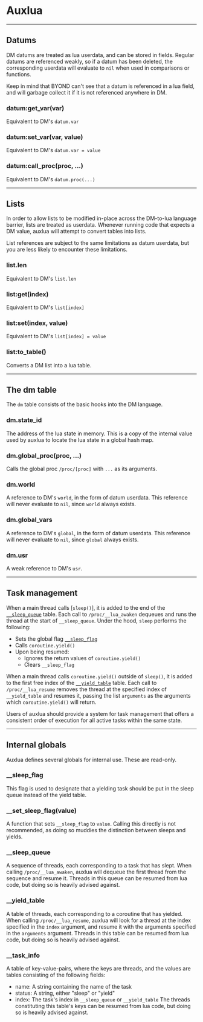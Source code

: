 # Auxlua

---

## Datums

DM datums are treated as lua userdata, and can be stored in fields. Regular datums are referenced weakly, so if a datum has been deleted, the corresponding userdata will evaluate to `nil` when used in comparisons or functions.

Keep in mind that BYOND can't see that a datum is referenced in a lua field, and will garbage collect it if it is not referenced anywhere in DM.

### datum:get_var(var)

Equivalent to DM's `datum.var`

### datum:set_var(var, value)

Equivalent to DM's `datum.var = value`

### datum:call_proc(proc, ...)

Equivalent to DM's `datum.proc(...)`

---

## Lists

In order to allow lists to be modified in-place across the DM-to-lua language barrier, lists are treated as userdata. Whenever running code that expects a DM value, auxlua will attempt to convert tables into lists.

List references are subject to the same limitations as datum userdata, but you are less likely to encounter these limitations.

### list.len

Equivalent to DM's `list.len`

### list:get(index)

Equivalent to DM's `list[index]`

### list:set(index, value)

Equivalent to DM's `list[index] = value`

### list:to_table()

Converts a DM list into a lua table.

---

## The dm table

The `dm` table consists of the basic hooks into the DM language.

### dm.state_id

The address of the lua state in memory. This is a copy of the internal value used by auxlua to locate the lua state in a global hash map.

### dm.global_proc(proc, ...)

Calls the global proc `/proc/[proc]` with `...` as its arguments.

### dm.world

A reference to DM's `world`, in the form of datum userdata. This reference will never evaluate to `nil`, since `world` always exists.

### dm.global_vars

A reference to DM's `global`, in the form of datum userdata. This reference will never evaluate to `nil`, since `global` always exists.

### dm.usr

A weak reference to DM's `usr`.

---

## Task management

When a main thread calls [`sleep()`], it is added to the end of the [`__sleep_queue`](#sleepqueue) table. Each call to `/proc/__lua_awaken` dequeues and runs the thread at the start of `__sleep_queue`. Under the hood, `sleep` performs the following:

- Sets the global flag [`__sleep_flag`](#sleepflag)
- Calls `coroutine.yield()`
- Upon being resumed:
  - Ignores the return values of `coroutine.yield()`
  - Clears `__sleep_flag`

When a main thread calls `coroutine.yield()` outside of `sleep()`, it is added to the first free index of the [`__yield_table`](#yieldtable) table. Each call to `/proc/__lua_resume` removes the thread at the specified index of `__yield_table` and resumes it, passing the list `arguments` as the arguments which `coroutine.yield()` will return.

Users of auxlua should provide a system for task management that offers a consistent order of execution for all active tasks within the same state.

---

## Internal globals

Auxlua defines several globals for internal use. These are read-only.

### \_\_sleep_flag

This flag is used to designate that a yielding task should be put in the sleep queue instead of the yield table.

### \_\_set_sleep_flag(value)

A function that sets `__sleep_flag` to `value`. Calling this directly is not recommended, as doing so muddies the distinction between sleeps and yields.

### \_\_sleep_queue

A sequence of threads, each corresponding to a task that has slept. When calling `/proc/__lua_awaken`, auxlua will dequeue the first thread from the sequence and resume it. Threads in this queue can be resumed from lua code, but doing so is heavily advised against.

### \_\_yield_table

A table of threads, each corresponding to a coroutine that has yielded. When calling `/proc/__lua_resume`, auxlua will look for a thread at the index specified in the `index` argument, and resume it with the arguments specified in the `arguments` argument. Threads in this table can be resumed from lua code, but doing so is heavily advised against.

### \_\_task_info

A table of key-value-pairs, where the keys are threads, and the values are tables consisting of the following fields:

- name: A string containing the name of the task
- status: A string, either "sleep" or "yield"
- index: The task's index in `__sleep_queue` or `__yield_table`
  The threads constituting this table's keys can be resumed from lua code, but doing so is heavily advised against.
